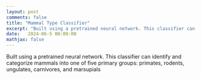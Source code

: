 ```yaml
---
layout: post
comments: false
title: "Mammal Type Classifier"
excerpt: "Built using a pretrained neural network. This classifier can identify and categorize mammals into one of five primary groups: primates, rodents, ungulates, carnivores, and marsupials"
date:   2024-06-5 00:00:00
mathjax: false
---
```


Built using a pretrained neural network. This classifier can identify and categorize mammals into one of five primary groups: primates, rodents, ungulates, carnivores, and marsupials
